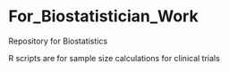 # For_Biostatistician_Work
Repository for Biostatistics 

R scripts are for sample size calculations for clinical trials 

